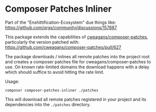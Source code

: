 # Composer Patches Inliner

Part of the "Enshittification-Ecosystem" due things like: https://github.com/orgs/community/discussions/157887

This package extends the capabilities of [cweagans/composer-patches](https://github.com/cweagans/composer-patches),
particularly the version patched with: https://github.com/cweagans/composer-patches/pull/627

The package downloads / inlines all remote patches into the project root and creates a composer patches file for cweagans/composer-patches to use.
On known rate-limited domains the download happens with a delay which should suffice to avoid hitting the rate limit.

Usage:

```shell
composer composer-patches-inliner ./patches
```

This will download all remote patches registered in your project and its dependencies into the `./patches` directory.